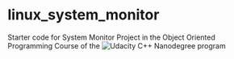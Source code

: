 # linux_system_monitor

Starter code for System Monitor Project in the Object Oriented Programming Course of the ![Udacity C++ Nanodegree program](https://www.udacity.com/course/c-plus-plus-nanodegree--nd213)
